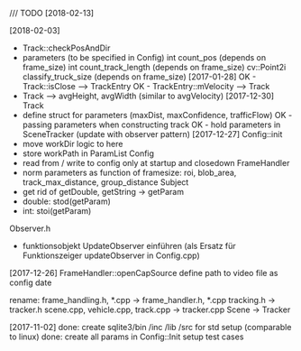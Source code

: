 /// TODO
[2018-02-13]

[2018-02-03]
- Track::checkPosAndDir
- parameters (to be specified in Config)
	int count_pos (depends on frame_size)
	int count_track_length (depends on frame_size)
	cv::Point2i classify_truck_size (depends on frame_size)
[2017-01-28]
OK - Track::isClose --> TrackEntry
OK - TrackEntry::mVelocity --> Track
- Track --> avgHeight, avgWidth (similar to avgVelocity)
[2017-12-30]
Track
- define struct for parameters (maxDist, maxConfidence, trafficFlow)
OK - passing parameters when constructing track
OK - hold parameters in SceneTracker (update with observer pattern)
[2017-12-27]
Config::init
- move workDir logic to here
- store workPath in ParamList
Config
- read from / write to config only at startup and closedown
FrameHandler
- norm parameters as function of framesize: roi, blob_area, track_max_distance, group_distance 
Subject
- get rid of getDouble, getString -> getParam 
- double: stod(getParam)
- int: stoi(getParam)

Observer.h
- funktionsobjekt UpdateObserver einführen (als Ersatz für Funktionszeiger updateObserver in Config.cpp)

[2017-12-26]
FrameHandler::openCapSource
define path to video file as config date

rename: 
frame_handling.h, *.cpp -> frame_handler.h, *.cpp
tracking.h 	-> tracker.h
scene.cpp, vehicle.cpp, track.cpp -> tracker.cpp
Scene -> Tracker

[2017-11-02]
done: create sqlite3/bin /inc /lib /src for std setup (comparable to linux)
done: create all params in Config::Init
setup test cases

